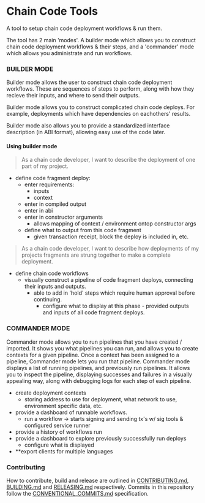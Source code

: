# Chain Code Tools

A tool to setup chain code deployment workflows & run them.

The tool has 2 main 'modes'. A builder mode which allows you to construct chain code deployment workflows & their steps, and a 'commander' mode which allows you administrate and run workflows. 

### BUILDER MODE

Builder mode allows the user to construct chain code deployment workflows. These are sequences of steps to perform, along with how they recieve their inputs, and where to send their outputs. 

Builder mode allows you to construct complicated chain code deploys. For example, deployments which have dependencies on eachothers' results. 

Builder mode also allows you to provide a standardized interface description (in ABI format), allowing easy use of the code later.

#### Using builder mode

> As a chain code developer, I want to describe the deployment of one part of my project.

- define code fragment deploy:
  - enter requirements:
    - inputs
    - context
  - enter in compiled output
  - enter in abi
  - enter in constructor arguments
    - allows mapping of context / environment ontop constructor args
  - define what to output from this code fragment 
    - given transaction receipt, block the deploy is included in, etc. 

> As a chain code developer, I want to describe how deployments of my projects fragments are strung together to make a complete deployment. 

- define chain code workflows
  - visually construct a pipeline of code fragment deploys, connecting their inputs and outputs.
    - able to add in 'hold' steps which require human approval before continuing.
      - configure what to display at this phase - provided outputs and inputs of all code fragment deploys.

### COMMANDER MODE

Commander mode allows you to run pipelines that you have created / imported. It shows you what pipelines you can run, and allows you to create contexts for a given pipeline. Once a context has been assigned to a pipeline, Commander mode lets you run that pipeline. Commander mode displays a list of running pipelines, and previously run pipelines. It allows you to inspect the pipeline, displaying successes and failures in a visually appealing way, along with debugging logs for each step of each pipeline. 

- create deployment contexts
  - storing address to use for deployment, what network to use, environment specific data, etc.
- provide a dashboard of runnable workflows.
  - run a workflow -> starts signing and sending tx's w/ sig tools & configured service runner
- provide a history of workflows run
- provide a dashboard to explore previously successfully run deploys
  - configure what is displayed
- **export clients for multiple languages

### Contributing

How to contribute, build and release are outlined in [CONTRIBUTING.md](CONTRIBUTING.md), [BUILDING.md](BUILDING.md) and [RELEASING.md](RELEASING.md) respectively. Commits in this repository follow the [CONVENTIONAL_COMMITS.md](CONVENTIONAL_COMMITS.md) specification.
